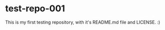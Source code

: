 test-repo-001
=============
This is my first testing repository, with it's README.md file and LICENSE. :)
